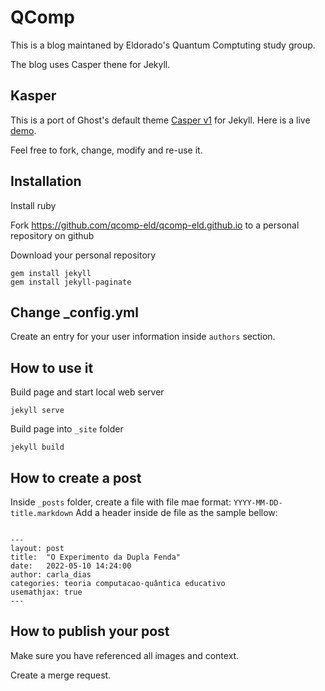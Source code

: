 # QComp

This is a blog maintaned by Eldorado's Quantum Comptuting study group.

The blog uses Casper thene for Jekyll.

## Kasper

This is a port of Ghost's default theme [Casper v1](https://github.com/tryghost/casper) for Jekyll. Here is a live [demo](https://rosario.io/kasper). 

Feel free to fork, change, modify and re-use it.

## Installation

Install ruby

Fork https://github.com/qcomp-eld/qcomp-eld.github.io to a personal repository on github

Download your personal repository

    gem install jekyll
    gem install jekyll-paginate

    
## Change _config.yml

Create an entry for your user information inside `authors` section.


## How to use it

Build page and start local web server

    jekyll serve

Build page into `_site` folder

    jekyll build

## How to create a post

Inside `_posts` folder, create a file with file mae format: `YYYY-MM-DD-title.markdown`
Add a header inside de file as the sample bellow:

```

---
layout: post
title:  "O Experimento da Dupla Fenda"
date:   2022-05-10 14:24:00
author: carla_dias
categories: teoria computacao-quântica educativo
usemathjax: true
---

```


## How to publish your post

Make sure you have referenced all images and context. 

Create a merge request.